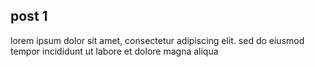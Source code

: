 ## post 1
lorem ipsum dolor sit amet, consectetur adipiscing elit. sed do eiusmod tempor incididunt ut labore et dolore magna aliqua